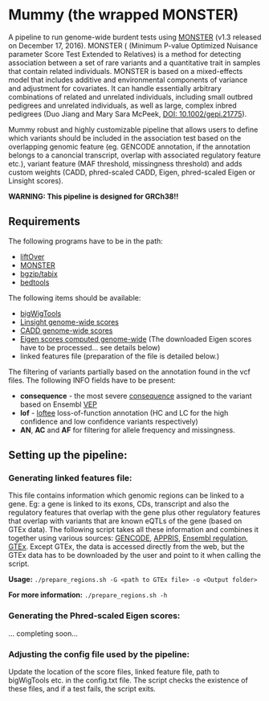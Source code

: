 # Mummy (the wrapped MONSTER)

A pipeline to run genome-wide burdent tests using [MONSTER](http://www.stat.uchicago.edu/~mcpeek/software/MONSTER/) (v1.3 released on December 17, 2016). MONSTER ( (Minimum P-value Optimized Nuisance parameter Score Test Extended to Relatives) is a method for detecting association between a set of rare variants and a quantitative trait in samples that contain related individuals. MONSTER is based on a mixed-effects model that includes additive and environmental components of variance and adjustment for covariates. It can handle essentially arbitrary combinations of related and unrelated individuals, including small outbred pedigrees and unrelated individuals, as well as large, complex inbred pedigrees (Duo Jiang and Mary Sara McPeek, [DOI: 10.1002/gepi.21775](http://onlinelibrary.wiley.com/doi/10.1002/gepi.21775/full)).

Mummy robust and highly customizable pipeline that allows users to define which variants should be included in the association test based on the overlapping genomic feature (eg. GENCODE annotation, if the annotation belongs to a canoncial transcript, overlap with associated regulatory feature etc.), variant feature (MAF threshold, missingness threshold) and adds custom weights (CADD, phred-scaled CADD, Eigen, phred-scaled Eigen or Linsight scores).

<b>WARNING: This pipeline is designed for GRCh38!!</b>

## Requirements

The following programs have to be in the path:

* [liftOver](https://genome.sph.umich.edu/wiki/LiftOver)
* [MONSTER](https://www.stat.uchicago.edu/~mcpeek/software/MONSTER/)
* [bgzip/tabix](http://www.htslib.org/doc/tabix.html)
* [bedtools](http://bedtools.readthedocs.io/en/latest/)

The following items should be available:

* [bigWigTools](https://genome.ucsc.edu/goldenpath/help/bigWig.html)
* [Linsight genome-wide scores](http://compgen.cshl.edu/~yihuang/LINSIGHT/)
* [CADD genome-wide scores](http://cadd.gs.washington.edu/)
* [Eigen scores computed genome-wide](http://www.columbia.edu/~ii2135/eigen.html) (The downloaded Eigen scores have to be processed... see details below)
* linked features file (preparation of the file is detailed below.)

The filtering of variants partially based on the annotation found in the vcf files. The following INFO fields have to be present:

* **consequence** - the most severe [consequence](http://www.ensembl.org/info/genome/variation/predicted_data.html) assigned to the variant based on Ensembl [VEP](http://www.ensembl.org/info/docs/tools/vep/index.html)
* **lof** - [loftee](https://github.com/konradjk/loftee) loss-of-function annotation (HC and LC for the high confidence and low confidence variants respectively)
* **AN**, **AC** and **AF** for filtering for allele frequency and missingness.

## Setting up the pipeline:

### Generating linked features file:

This file contains information which genomic regions can be linked to a gene. Eg: a gene is linked to its exons, CDs, transcript and also the regulatory features that overlap with the gene plus other regulatory features that overlap with variants that are known eQTLs of the gene (based on GTEx data). The following script takes all these information and combines it together using various sources: [GENCODE](http://www.gencodegenes.org/), [APPRIS](http://appris.bioinfo.cnio.es/#/), [Ensembl regulation](http://uswest.ensembl.org/info/genome/funcgen/index.html), [GTEx](gtexportal.org). Except GTEx, the data is accessed directly from the web, but the GTEx data has to be downloaded by the user and point to it when calling the script.

**Usage:** `./prepare_regions.sh -G <path to GTEx file> -o <Output folder>`

**For more information:** `./prepare_regions.sh -h`

### Generating the Phred-scaled Eigen scores:

... completing soon...

### Adjusting the config file used by the pipeline:

Update the location of the score files, linked feature file, path to bigWigTools etc. in the config.txt file. The script checks the existence of these files, and if a test fails, the script exits.

